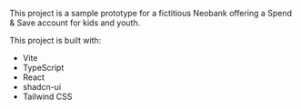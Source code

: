 This project is a sample prototype for a fictitious Neobank offering a Spend & Save account for kids and youth.

This project is built with:

- Vite
- TypeScript
- React
- shadcn-ui
- Tailwind CSS
